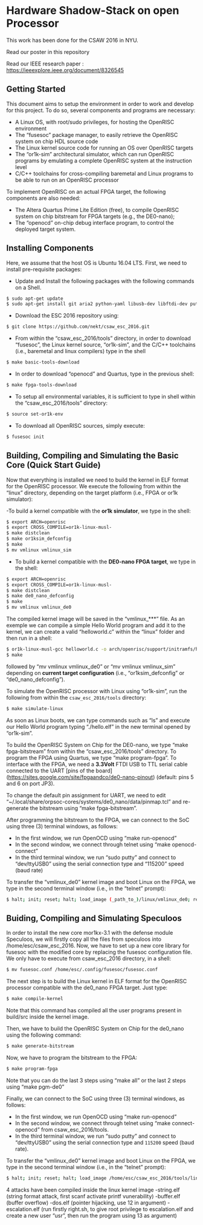 # Hardware Shadow-Stack on open Processor

This work has been done for the CSAW 2016 in NYU.

Read our poster in this repository

Read our IEEE research paper : https://ieeexplore.ieee.org/document/8326545 

## Getting Started

This document aims to setup the environment in order to work and develop for this project.  To do so, several components and programs are necessary:

 - A Linux OS, with root/sudo privileges, for hosting the OpenRISC environment
 - The “fusesoc” package manager, to easily retrieve the OpenRISC system on chip HDL source code
 - The Linux kernel source code for running an OS over OpenRISC targets
 - The “or1k-sim” architectural simulator, which can run OpenRISC programs by emulating a complete OpenRISC system at the instruction level
 - C/C++ toolchains for cross-compiling baremetal and Linux programs to be able to run on an OpenRISC processor

To implement OpenRISC on an actual FPGA target, the following components are also needed:
-   The Altera Quartus Prime Lite Edition (free), to compile OpenRISC system on chip bitstream for FPGA targets (e.g., the DE0-nano);
-   The “openocd” on-chip debug interface program, to control the deployed target system.

## Installing Components

Here, we assume that the host OS is Ubuntu 16.04 LTS. First, we need to install pre-requisite packages:

 - Update and Install the following packages with the following commands on a Shell.
```bash
$ sudo apt-get update
$ sudo apt-get install git aria2 python-yaml libusb-dev libftdi-dev putty iverilog gtkwave
```
 - Download the ESC 2016 repository using:

```bash
$ git clone https://github.com/nekt/csaw_esc_2016.git
```
 - From within the “csaw_esc_2016/tools” directory, in order to download “fusesoc”, the Linux kernel source, “or1k-sim”, and the C/C++ toolchains (i.e., baremetal and linux compilers) type in the shell

```bash
$ make basic-tools-download
```
-	In order to download “openocd” and Quartus, type in the previous shell:
```bash
$ make fpga-tools-download
```
-	To setup all environmental variables, it is sufficient to type in shell within the “csaw_esc_2016/tools” directory:
```bash
$ source set-or1k-env
```
-	To download all OpenRISC sources, simply execute:
```bash
$ fusesoc init
```

## Building, Compiling and Simulating the Basic Core (Quick Start Guide)

Now that everything is installed we need to build the kernel in ELF format for the OpenRISC processor. We execute the following from within the “linux” directory, depending on the target platform (i.e., FPGA or or1k simulator):

-To build a kernel compatible with the **or1k simulator**, we type in the shell:

```bash
$ export ARCH=openrisc
$ export CROSS_COMPILE=or1k-linux-musl-
$ make distclean
$ make or1ksim_defconfig
$ make
$ mv vmlinux vmlinux_sim
```
- To build a kernel compatible with the **DE0-nano FPGA target**, we type in the shell:

```bash
$ export ARCH=openrisc
$ export CROSS_COMPILE=or1k-linux-musl-
$ make distclean
$ make de0_nano_defconfig
$ make
$ mv vmlinux vmlinux_de0
```

The compiled kernel image will be saved in the “vmlinux_***” file.
As an exemple we can compile a simple Hello World program and add it to the kernel, we can create a valid “helloworld.c” within the “linux” folder and then run in a shell:

```bash
$ or1k-linux-musl-gcc helloworld.c -o arch/openrisc/support/initramfs/hello.elf
$ make
```
followed by “mv vmlinux vmlinux_de0” or “mv vmlinux vmlinux_sim” depending on **current target configuration** (i.e., “or1ksim_defconfig” or “de0_nano_defconfig”).

To simulate the OpenRISC processor with Linux using “or1k-sim”, run the following from within the `csaw_esc_2016/tools` directory:
```bash
$ make simulate-linux
```
As soon as Linux boots, we can type commands such as “ls” and execute our Hello World program typing “./hello.elf” in the new terminal opened by “or1k-sim”.

To build the OpenRISC System on Chip for the DE0-nano, we type “make fpga-bitstream” from within the “csaw_esc_2016/tools” directory. To program the FPGA using Quartus, we type “make program-fpga”. To interface with the FPGA, we need a **3.3Volt** FTDI USB to TTL serial cable connected to the UART [pins of the board] (https://sites.google.com/site/fpgaandco/de0-nano-pinout) (default: pins 5 and 6 on port JP3).

To change the default pin assignment for UART, we need to edit “~/.local/share/orpsoc-cores/systems/de0_nano/data/pinmap.tcl” and re-generate the bitstream using “make fpga-bitstream”.

After programming the bitstream to the FPGA, we can connect to the SoC using three (3) terminal windows, as follows:
-	In the first window, we run OpenOCD using “make run-openocd”
-	In the second window, we connect through telnet using “make openocd-connect”
-	In the third terminal window, we run “sudo putty” and connect to “dev/ttyUSB0” using the serial connection type and “115200” speed (baud rate)

To transfer the “vmlinux_de0” kernel image and boot Linux on the FPGA, we type in the second terminal window (i.e., in the “telnet” prompt):

```bash
$ halt; init; reset; halt; load_image (_path_to_)/linux/vmlinux_de0; reg r3 0; reg npc 0x100; resume
```

## Buiding, Compiling and Simulating Speculoos

In order to install the new core mor1kx-3.1 with the defense module Speculoos, we will firstly copy all the files from speculoos into /home/esc/csaw_esc_2016. Now, we have to set up a new core library for fusesoc with the modified core by replacing the fusesoc configuration file. We only have to execute from csaw_esc_2016 directory, in a shell: 

```bash
$ mv fusesoc.conf /home/esc/.config/fusesoc/fusesoc.conf
```

The next step is to build the Linux kernel in ELF format for the OpenRISC processor compatible with the de0_nano FPGA target. Just type:

```bash
$ make compile-kernel
```

Note that this command has compiled all the user programs present in build/src inside the kernel image.

Then, we have to build the OpenRISC System on Chip for the de0_nano using the following command:

```bash
$ make generate-bitstream
```

Now, we have to program the bitstream to the FPGA:

```bash
$ make program-fpga
```

Note that you can do the last 3 steps using “make all” or the last 2 steps using “make pgm-de0”

Finally, we can connect to the SoC using three (3) terminal windows, as follows: 
-	In the first window, we run OpenOCD using “make run-openocd”
-	In the second window, we connect through telnet using “make connect-openocd” from csaw_esc_2016/tools.
-	In the third terminal window, we run “sudo putty” and connect to “dev/ttyUSB0” using the serial connection type and `115200` speed (baud rate).
 
To transfer the “vmlinux_de0” kernel image and boot Linux on the FPGA, we type in the second terminal window (i.e., in the “telnet” prompt):

```bash
$ halt; init; reset; halt; load_image /home/esc/csaw_esc_2016/tools/linux/vmlinux_de0; reg r3 0; reg npc 0x100; resume
```

4 attacks have been compiled inside the linux kernel image
-string.elf (string format attack, first scanf activate printf vunerability)
-buffer.elf (buffer overflow)
-dos.elf (pointer hijacking, use 12 in argument)
-escalation.elf (run firstly right.sh, to give root privilege to escalation.elf and create a new user “usr”, then run the program using 13 as argument)




